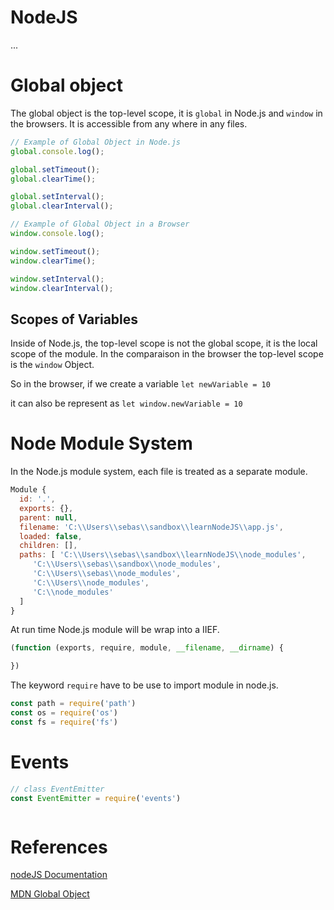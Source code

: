 # NodeJS

...

# Global object

The global object is the top-level scope, it is `global` in Node.js and `window` in the browsers. It is accessible from any where in any files.

```js
// Example of Global Object in Node.js
global.console.log();

global.setTimeout();
global.clearTime();

global.setInterval();
global.clearInterval();

// Example of Global Object in a Browser
window.console.log();

window.setTimeout();
window.clearTime();

window.setInterval();
window.clearInterval();
```

## Scopes of Variables

Inside of Node.js, the top-level scope is not the global scope, it is the local scope of the module. In the comparaison in the browser the top-level scope is the `window` Object.

So in the browser, if we create a variable `let newVariable = 10` 

it can also be represent as `let window.newVariable = 10`


# Node Module System

In the Node.js module system, each file is treated as a separate module.

```js
Module {
  id: '.',
  exports: {},
  parent: null,
  filename: 'C:\\Users\\sebas\\sandbox\\learnNodeJS\\app.js',
  loaded: false,
  children: [],
  paths: [ 'C:\\Users\\sebas\\sandbox\\learnNodeJS\\node_modules',
     'C:\\Users\\sebas\\sandbox\\node_modules',
     'C:\\Users\\sebas\\node_modules',
     'C:\\Users\\node_modules',
     'C:\\node_modules'
  ]
}
```

At run time Node.js module will be wrap into a IIEF.

```js
(function (exports, require, module, __filename, __dirname) {

})
```

The keyword `require` have to be use to import module in node.js.

```js
const path = require('path')
const os = require('os')
const fs = require('fs')

```
# Events



```js
// class EventEmitter
const EventEmitter = require('events')


```






```js

```


# References

[nodeJS Documentation](https://nodejs.org/api/modules.html)

[MDN Global Object](https://developer.mozilla.org/en-US/docs/Glossary/Global_object)